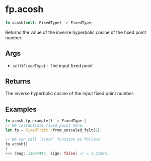 # fp.acosh

```rust
fn acosh(self: FixedType) -> FixedType;
```

Returns the value of the inverse hyperbolic cosine of the fixed point number.

## Args

* `self`(`FixedType`) - The input fixed point

## Returns

The inverse hyperbolic cosine of the input fixed point number.

## Examples

```rust
fn acosh_fp_example() -> FixedType {
// We instantiate fixed point here.
let fp = FixedTrait::from_unscaled_felt(2);

// We can call `acosh` function as follows.
fp.acosh()
}
>>> {mag: 11047444, sign: false} // = 1.31696...
```
